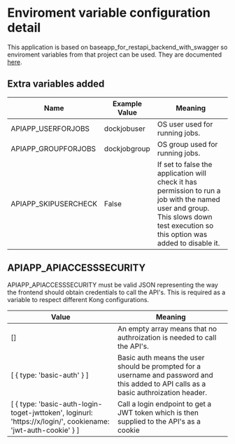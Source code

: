 # Enviroment variable configuration detail

This application is based on baseapp_for_restapi_backend_with_swagger so enviroment variables from that project can be used. They are documented [here](https://github.com/rmetcalf9/baseapp_for_restapi_backend_with_swagger/blob/master/docs/ENVVARIABLES.md).

## Extra variables added

 | Name | Example Value | Meaning |
 | ---- | ------------- | ------- |
 | APIAPP_USERFORJOBS | dockjobuser | OS user used for running jobs. |
 | APIAPP_GROUPFORJOBS | dockjobgroup | OS group used for running jobs. |
 | APIAPP_SKIPUSERCHECK | False | If set to false the application will check it has permission to run a job with the named user and group. This slows down test execution so this option was added to disable it. |

## APIAPP_APIACCESSSECURITY
APIAPP_APIACCESSSECURITY must be valid JSON representing the way the frontend should obtain credentials to call the API's. This is required as a variable to respect different Kong configurations.

 | Value | Meaning |
 | ---- | ------------- |
 | [] | An empty array means that no authroization is needed to call the API's. |
 | [ { type: 'basic-auth' } ] | Basic auth means the user should be prompted for a username and password and this added to API calls as a basic authroization header. |
 | [ { type: 'basic-auth-login-toget-jwttoken', loginurl: 'https://x/login/', cookiename: 'jwt-auth-cookie' } ] | Call a login endpoint to get a JWT token which is then supplied to the API's as a cookie |
